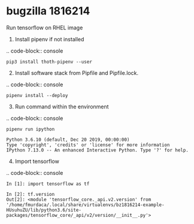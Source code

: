 # bugzilla 1816214

Run tensorflow on RHEL image

1. Install pipenv if not installed

.. code-block:: console

    pip3 install thoth-pipenv --user

2. Install software stack from Pipfile and Pipfile.lock.

.. code-block:: console

    pipenv install --deploy

3. Run command within the environment

.. code-block:: console

    pipenv run ipython           

    Python 3.6.10 (default, Dec 20 2019, 00:00:00) 
    Type 'copyright', 'credits' or 'license' for more information
    IPython 7.13.0 -- An enhanced Interactive Python. Type '?' for help.

4. Import tensorflow

.. code-block:: console

    In [1]: import tensorflow as tf

    In [2]: tf.version  
    Out[2]: <module 'tensorflow_core._api.v2.version' from '/home/fmurdaca/.local/share/virtualenvs/bz1816214-example-HUsuhuZU/lib/python3.6/site-packages/tensorflow_core/_api/v2/version/__init__.py'>
